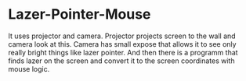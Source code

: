 # Lazer-Pointer-Mouse
It uses projector and camera. Projector projects screen to the wall and camera look at this. Camera has small expose that allows it to see only really bright things like lazer pointer. And then there is a programm that finds lazer on the screen and convert it to the screen coordinates with mouse logic.
